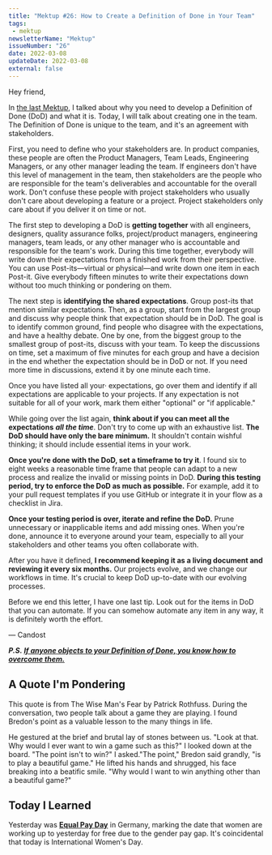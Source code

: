 ```yaml
---
title: "Mektup #26: How to Create a Definition of Done in Your Team"
tags:
 - mektup
newsletterName: "Mektup"
issueNumber: "26"
date: 2022-03-08
updateDate: 2022-03-08
external: false
---
```


Hey friend,

In [the last Mektup](/newsletter/mektup-25/), I talked about why you need to develop a Definition of Done (DoD) and what it is. Today, I will talk about creating one in the team. The Definition of Done is unique to the team, and it's an agreement with stakeholders.

First, you need to define who your stakeholders are. In product companies, these people are often the Product Managers, Team Leads, Engineering Managers, or any other manager leading the team. If engineers don't have this level of management in the team, then stakeholders are the people who are responsible for the team's deliverables and accountable for the overall work. Don't confuse these people with project stakeholders who usually don't care about developing a feature or a project. Project stakeholders only care about if you deliver it on time or not.

The first step to developing a DoD is **getting together** with all engineers, designers, quality assurance folks, project/product managers, engineering managers, team leads, or any other manager who is accountable and responsible for the team's work. During this time together, everybody will write down their expectations from a finished work from their perspective. You can use Post-its—virtual or physical—and write down one item in each Post-it. Give everybody fifteen minutes to write their expectations down without too much thinking or pondering on them.

The next step is **identifying the shared expectations**. Group post-its that mention similar expectations. Then, as a group, start from the largest group and discuss why people think that expec­tation should be in DoD. The goal is to identify common ground, find people who disagree with the expectations, and have a healthy debate. One by one, from the biggest group to the smallest group of post-its, discuss with your team. To keep the discussions on time, set a maximum of five minutes for each group and have a decision in the end whether the expectation should be in DoD or not. If you need more time in discussions, extend it by one minute each time.

Once you have listed all your· expectations, go over them and identify if all expectations are appli­cable to your projects. If any expectation is not suitable for all of your work, mark them either "optional" or "if applicable."

While going over the list again, **think about if you can meet all the expectations** _**all the time**_. Don't try to come up with an exhaustive list. **The DoD should have only the bare minimum.** It shouldn't contain wishful thinking; it should include essential items in your work.

**Once you're done with the DoD, set a timeframe to try it**. I found six to eight weeks a reasonable time frame that people can adapt to a new process and realize the invalid or missing points in DoD. **During this testing period, try to enforce the DoD as much as possible.** For example, add it to your pull request templates if you use GitHub or integrate it in your flow as a checklist in Jira.

**Once your testing period is over, iterate and refine the DoD.** Prune unnecessary or inapplicable items and add missing ones. When you're done, announce it to everyone around your team, especially to all your stakeholders and other teams you often collaborate with.

After you have it defined, **I recommend keeping it as a living document and reviewing it every six months.** Our projects evolve, and we change our workflows in time. It's crucial to keep DoD up-to-date with our evolving processes.

Before we end this letter, I have one last tip. Look out for the items in DoD that you can automate. If you can somehow automate any item in any way, it is definitely worth the effort.

— Candost

_**P.S. [If anyone objects to your Definition of Done, you know how to overcome them.](/how-to-handle-and-overcome-objections-to-your-proposal-at-work/)​**_

## A Quote I'm Pondering

This quote is from The Wise Man's Fear by Patrick Rothfuss. During the conversation, two people talk about a game they are playing. I found Bredon's point as a valuable lesson to the many things in life.

He gestured at the brief and brutal lay of stones between us. "Look at that. Why would I ever want to win a game such as this?" I looked down at the board. "The point isn't to win?" I asked."The point," Bredon said grandly, "is to play a beautiful game." He lifted his hands and shrugged, his face breaking into a beatific smile. "Why would l want to win anything other than a beautiful game?"

## Today I Learned

Yesterday was **[Equal Pay Day](https://www.equalpayday.de/)** in Germany, marking the date that women are working up to yesterday for free due to the gender pay gap. It's coincidental that today is International Women's Day.
